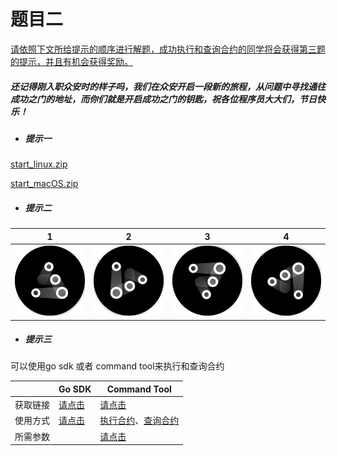 # 题目二

<u>请依照下文所给提示的顺序进行解题，成功执行和查询合约的同学将会获得第三题的提示，并且有机会获得奖励。</u>

##### 还记得刚入职众安时的样子吗，我们在众安开启一段新的旅程，从问题中寻找通往成功之门的地址，而你们就是开启成功之门的钥匙，祝各位程序员大大们，节日快乐！

- ##### 提示一

[start_linux.zip](bin/start_linux.zip)

[start_macOS.zip](bin/start_macOS.zip)

- ##### 提示二

|        1        |        2        |        3        |        4        |
| :-------------: | :-------------: | :-------------: | :-------------: |
| ![1](pic/1.jpg) | ![2](pic/2.jpg) | ![3](pic/3.jpg) | ![4](pic/4.jpg) |

- ##### 提示三

可以使用go sdk 或者 command tool来执行和查询合约

|          | Go SDK                                                       | Command Tool                                                 |
| -------- | ------------------------------------------------------------ | ------------------------------------------------------------ |
| 获取链接 | [请点击](https://github.com/dappledger/ann-go-sdk)           | [请点击](https://github.com/dappledger/AnnChain/releases/tag/v1.4.0) |
| 使用方式 | [请点击](https://github.com/dappledger/ann-go-sdk/blob/master/example/za_test.go) | [执行合约](https://github.com/dappledger/AnnChain/blob/master/docs/cmd.md#execute-contract)、[查询合约](https://github.com/dappledger/AnnChain/blob/master/docs/cmd.md#read-contract) |
| 所需参数 |                                                              | [请点击](doc/tool.md)                                        |